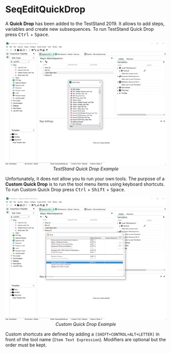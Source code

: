 # SeqEditQuickDrop

A **Quick Drop** has been added to the TestStand 2019. It allows to add steps, variables and create new subsequences. To run TestStand Quick Drop press <kbd>Ctrl</kbd> + <kbd>Space</kbd>.

<p align = "center">
<img src = "https://github.com/425J/SeqEditQuickDrop/blob/main/Documentation/TSQuickDrop.png?raw=true"></br>
<i>TestStand Quick Drop Example</i>
</p>

Unfortunately, it does not allow you to run your own tools. The purpose of a **Custom Quick Drop** is to run the tool menu items using keyboard shortcuts. To run Custom Quick Drop press <kbd>Ctrl</kbd> + <kbd>Shift</kbd> + <kbd>Space</kbd>.

<p align = "center">
<img src = "https://github.com/425J/SeqEditQuickDrop/blob/main/Documentation/CustomQuickDrop.png?raw=true"></br>
<i>Custom Quick Drop Example</i>
</p>

Custom shortcuts are defined by adding a `[SHIFT+CONTROL+ALT+LETTER]` in front of the tool name (`Item Text Expression`). Modifiers are optional but the order must be kept.
